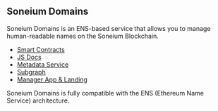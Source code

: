 ## Soneium Domains
Soneium Domains is an ENS-based service that allows you to manage human-readable names on the Soneium Blockchain.

- [Smart Contracts](https://github.com/soneium-domains/soneium-domains-smart-contract)
- [JS Docs](https://github.com/soneium-domains/soneium-domains-js/tree/main/docs#soneium-domainsjs-documentation)
- [Metadata Service](https://github.com/soneium-domains/soneium-domains-metadata-service)
- [Subgraph](https://github.com/soneium-domains/soneium-domains-subgraph)
- [Manager App & Landing](https://github.com/soneium-domains/soneium-domains-app)

Soneium Domains is fully compatible with the ENS (Ethereum Name Service) architecture.

<!--
**soneium-domains/soneium-domains** is a ✨ _special_ ✨ repository because its `README.md` (this file) appears on your GitHub profile.

Here are some ideas to get you started:

- 🔭 I’m currently working on ...
- 🌱 I’m currently learning ...
- 👯 I’m looking to collaborate on ...
- 🤔 I’m looking for help with ...
- 💬 Ask me about ...
- 📫 How to reach me: ...
- 😄 Pronouns: ...
- ⚡ Fun fact: ...
-->
